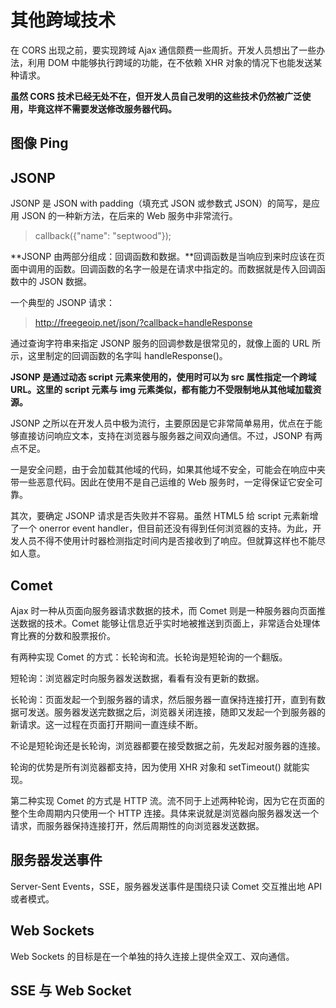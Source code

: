 # 其他跨域技术

在 CORS 出现之前，要实现跨域 Ajax 通信颇费一些周折。开发人员想出了一些办法，利用 DOM 中能够执行跨域的功能，在不依赖 XHR 对象的情况下也能发送某种请求。

**虽然 CORS 技术已经无处不在，但开发人员自己发明的这些技术仍然被广泛使用，毕竟这样不需要发送修改服务器代码。**

## 图像 Ping

## JSONP

JSONP 是 JSON with padding（填充式 JSON 或参数式 JSON）的简写，是应用 JSON 的一种新方法，在后来的 Web 服务中非常流行。

> callback({"name": "septwood"});

**JSONP 由两部分组成：回调函数和数据。**回调函数是当响应到来时应该在页面中调用的函数。回调函数的名字一般是在请求中指定的。而数据就是传入回调函数中的 JSON 数据。

一个典型的 JSONP 请求：

> <http://freegeoip.net/json/?callback=handleResponse>

通过查询字符串来指定 JSONP 服务的回调参数是很常见的，就像上面的 URL 所示，这里制定的回调函数的名字叫 handleResponse()。

**JSONP 是通过动态 script 元素来使用的，使用时可以为 src 属性指定一个跨域 URL。这里的 script 元素与 img 元素类似，都有能力不受限制地从其他域加载资源。**

JSONP 之所以在开发人员中极为流行，主要原因是它非常简单易用，优点在于能够直接访问响应文本，支持在浏览器与服务器之间双向通信。不过，JSONP 有两点不足。

一是安全问题，由于会加载其他域的代码，如果其他域不安全，可能会在响应中夹带一些恶意代码。因此在使用不是自己运维的 Web 服务时，一定得保证它安全可靠。

其次，要确定 JSONP 请求是否失败并不容易。虽然 HTML5 给 script 元素新增了一个 onerror event handler，但目前还没有得到任何浏览器的支持。为此，开发人员不得不使用计时器检测指定时间内是否接收到了响应。但就算这样也不能尽如人意。

## Comet

Ajax 时一种从页面向服务器请求数据的技术，而 Comet 则是一种服务器向页面推送数据的技术。Comet 能够让信息近乎实时地被推送到页面上，非常适合处理体育比赛的分数和股票报价。

有两种实现 Comet 的方式：长轮询和流。长轮询是短轮询的一个翻版。

短轮询：浏览器定时向服务器发送数据，看看有没有更新的数据。

长轮询：页面发起一个到服务器的请求，然后服务器一直保持连接打开，直到有数据可发送。服务器发送完数据之后，浏览器关闭连接，随即又发起一个到服务器的新请求。这一过程在页面打开期间一直连续不断。

不论是短轮询还是长轮询，浏览器都要在接受数据之前，先发起对服务器的连接。

轮询的优势是所有浏览器都支持，因为使用 XHR 对象和 setTimeout() 就能实现。

第二种实现 Comet 的方式是 HTTP 流。流不同于上述两种轮询，因为它在页面的整个生命周期内只使用一个 HTTP 连接。具体来说就是浏览器向服务器发送一个请求，而服务器保持连接打开，然后周期性的向浏览器发送数据。

## 服务器发送事件

Server-Sent Events，SSE，服务器发送事件是围绕只读 Comet 交互推出地 API 或者模式。

## Web Sockets

Web Sockets 的目标是在一个单独的持久连接上提供全双工、双向通信。

## SSE 与 Web Socket
